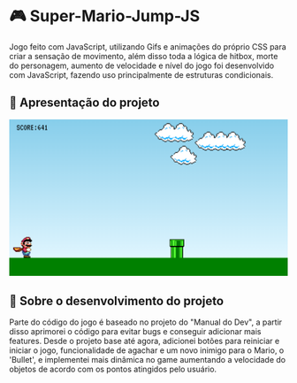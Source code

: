 # 🎮 Super-Mario-Jump-JS

Jogo feito com JavaScript, utilizando Gifs e animações do próprio CSS para criar a sensação de movimento, além disso toda a lógica de hitbox, morte do personagem, aumento de velocidade e nível do jogo foi desenvolvido com JavaScript, fazendo uso principalmente de estruturas condicionais.

## 📄 Apresentação do projeto
<img src="imgs/screenshot-mario-jump.png">

## 📁 Sobre o desenvolvimento do projeto
Parte do código do jogo é baseado no projeto do "Manual do Dev", a partir disso aprimorei o código para evitar bugs e conseguir adicionar mais features. Desde o projeto base até agora, adicionei botões para reiniciar e iniciar o jogo, funcionalidade de agachar e um novo inimigo para o Mario, o 'Bullet', e implementei mais dinâmica no game aumentando a velocidade do objetos de acordo com os pontos atingidos pelo usuário.
